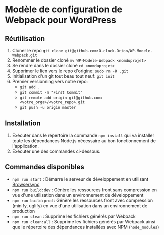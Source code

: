 # Modèle de configuration de Webpack pour WordPress

## Réutilisation

1. Cloner le repo `git clone git@github.com:O-clock-Orion/WP-Modele-Webpack.git`
2. Renommer le dossier cloné `mv WP-Modele-Webpack <nomduprojet>`
3. Se rendre dans le dossier cloné `cd <nomduprojet>`
4. Supprimer le lien vers le repo d'origine: `sudo rm -R .git`
5. Initialisation d'un git tout beau tout neuf: `git init`
6. Premier versionning vers notre repo:
    - `git add .`
    - `git commit -m "First Commit"`
    - `git remote add origin git@github.com:<votre_orga>/<votre_repo>.git`
    - `git push -u origin master`

## Installation

1. Exécuter dans le répertoire la commande `npm install` qui va installer toute les dépendances Node.js nécessaire au bon fonctionnement de l'application.
2. Exécuter une des commandes ci-dessous.

## Commandes disponibles

- `npm run start` : Démarre le serveur de développement en utilisant [Browsersync](https://www.browsersync.io/)
- `npm run build:dev` : Génère les ressources front sans compression en vue d'une utilisation dans un environnement de développement
- `npm run build:prod` : Génère les ressources front avec compression (minify, uglify) en vue d'une utilisation dans un environnement de production
- `npm run clean` : Supprime les fichiers générés par Webpack
- `npm run clean:all` : Supprime les fichiers générés par Webpack ainsi que le répertoire des dépendances installées avec NPM (`node_modules`)
